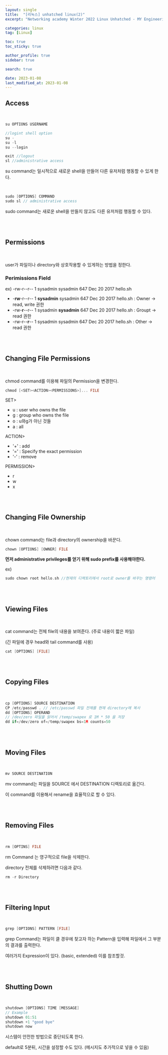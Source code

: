 ```yaml
---
layout: single
title:  "[리눅스] unhatched linux(2)"
excerpt: "Networking academy Winter 2022 Linux Unhatched - MY Engineering Camp"

categories: linux
tag: [Linux]

toc: true
toc_sticky: true

author_profile: true
sidebar: true

search: true

date: 2023-01-08
last_modified_at: 2023-01-08
---
```




## Access

<br/>

```C
su OPTIONS USERNAME

//logint shell option
su -
su -l
su --login

exit //logout
sl //administrative access
```

su command는 일시적으로 새로운 shell을 만들어 다른 유저처럼 행동할 수 있게 한다.

<br/>

```c
sudo [OPTIONS] COMMAND
sudo sl // administrative access
```

sudo command는 새로운 shell을 만들지 않고도 다른 유저처럼 행동할 수 있다.



 <br/><br/>



## Permissions

<br/>

user가 파일이나 directory와 상호작용할 수 있게하는 방법을 정한다.



### Perimissions Field

ex) -rw-r--r-- 1 sysadmin sysadmin 647 Dec 20  2017 hello.sh

* -**rw**-r--r-- 1 **sysadmin** sysadmin 647 Dec 20  2017 hello.sh : Owner -> read, write 권한
* -rw-**r**--r-- 1 sysadmin **sysadmin** 647 Dec 20  2017 hello.sh : Groupt -> read 권한
* -rw-r--**r**-- 1 sysadmin sysadmin 647 Dec 20  2017 hello.sh : Other -> read 권한

<br/><br/>



## Changing File Permissions

<br/>

chmod command를 이용해 파일의 Permission을 변경한다.

```C
chmod [<SET><ACTION><PERMISSIONS>]... FILE
```

SET>

* u : user who owns the file
* g : group who owns the file
* o : u와g가 아닌 것들
* a : all

ACTION>

* '+' : add
* '=' : Specify the exact permission
* '-' : remove

PERMISSION>

* r
* w
* x

<br/><br/>

## Changing File Ownership

<br/>

chown command는 file과 directory의 ownership을 바꾼다.

```c
chown [OPTIONS] [OWNER] FILE
```

**먼저 administrative privileges를 얻기 위해 sudo prefix를 사용해야한다.**

ex)

```c
sudo chown root hello.sh //현재의 디렉토리에서 root로 owner를 바꾸는 명령어
```

<br/><br/>

## Viewing Files

<br/>

cat command는 전체 file의 내용을 보여준다. (주로 내용이 짧은 파일)

(긴 파일에 경우 head와 tail command를 사용)

```c
cat [OPTIONS] [FILE]
```

<br/>

<br/>

## Copying Files

<br/>

```C
cp [OPTIONS] SOURCE DESTINATION
CP /etc/passwd . // /etc/passwd 파일 전체를 현재 directory에 복사
dd [OPTIONS] OPERAND
// /dev/zero 파일을 읽어서 /temp/swapex 로 1M * 50 을 저장
dd if=/dev/zero of=/temp/swapex bs=1M counts=50
```

<br/><br/>

## Moving Files

<br/>

```C
mv SOURCE DESTINATION
```

mv command는 파일을 SOURCE 에서 DESTINATION 디렉토리로 옮긴다.

이 command를 이용해서 rename을 효율적으로 할 수 있다.

<br/><br/>

## Removing Files

<br/>

```C
rm [OPTINS] FILE
```

rm Command 는 영구적으로 file을 삭제한다.

directory 전체를 삭제하려면 다음과 같다.

```c
rm -r Directory
```

<br/><br/>

## Filtering Input

<br/>

```c
grep [OPTIONS] PATTERN [FILE]
```

grep Command는 파일이 클 경우에 찾고자 하는 Pattern을 입력해 파일에서 그 부분의 결과를 출력한다.

여러가지 Expression이 있다. (basic, extended) 이를 참조할것.

<br/><br/>

## Shutting Down

<br/>

```C
shutdown [OPTIONS] TIME [MESSAGE]
// Example
shutdown 01:51
shutdown +1 "good bye"
shutdown now
```

시스템이 안전한 방법으로 중단되도록 한다.

default로 5분뒤, 시간을 설정할 수도 있다. (메시지도 추가적으로 넣을 수 있음)



